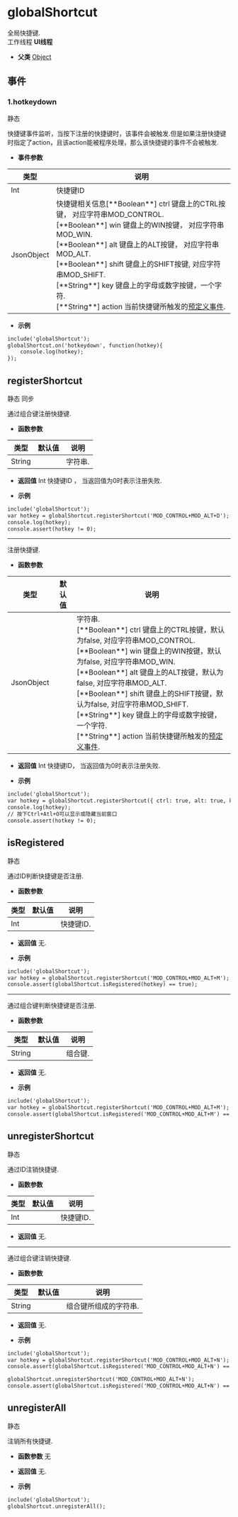 # globalShortcut

  全局快捷键.<br>工作线程 **UI线程**
  
* **父类** 
<a href="#api/apiObject">Object</a>&nbsp;

## 事件
### **1.hotkeydown** <span class="label label-static">静态</span>

  快捷键事件监听，当按下注册的快捷键时，该事件会被触发.但是如果注册快捷键时指定了action，且该action能被程序处理，那么该快捷键的事件不会被触发.

* **事件参数**

<table class="table table-hover table-bordered ">
	<thead>
		<tr>
			<th class="col-xs-1">类型</th>
			<th>说明</th>
		</tr>
	</thead>
	<tbody>
		<tr>
	<td>Int </td>
	<td>快捷键ID</td>
</tr><tr>
	<td>JsonObject </td>
	<td>快捷键相关信息[**Boolean**] ctrl		键盘上的CTRL按键， 对应字符串MOD_CONTROL.<br>[**Boolean**] win		键盘上的WIN按键， 对应字符串MOD_WIN.<br>[**Boolean**] alt		键盘上的ALT按键， 对应字符串MOD_ALT.<br>[**Boolean**] shift		键盘上的SHIFT按键, 对应字符串MOD_SHIFT.<br>[**String**]  key		键盘上的字母或数字按键，一个字符.<br>[**String**]  action	当前快捷键所触发的<a href="#settings/settingsActionPreprocessor">预定义事件</a>.<br></td>
</tr>
	</tbody>
</table>

* **示例**

```html
include('globalShortcut');
globalShortcut.on('hotkeydown', function(hotkey){
    console.log(hotkey);
});

```
## registerShortcut <span class="label label-static">静态</span> <span class="label label-sync">同步</span> 

  通过组合键注册快捷键.
  
* **函数参数**

<table class="table table-hover table-bordered ">
	<thead>
		<tr>
			<th class="col-xs-1">类型</th>
			<th class="col-xs-1">默认值</th>
			<th>说明</th>
		</tr>
	</thead>
	<tbody>
		<tr>
	<td>String </td>
	<td></td>
	<td>字符串.</td>
</tr>
	</tbody>
</table>

* **返回值**
  Int 快捷键ID ， 当返回值为0时表示注册失败. 

* **示例**

```html
include('globalShortcut');
var hotkey = globalShortcut.registerShortcut('MOD_CONTROL+MOD_ALT+D');
console.log(hotkey);
console.assert(hotkey != 0);


```
*****
  注册快捷键.
  
* **函数参数**

<table class="table table-hover table-bordered ">
	<thead>
		<tr>
			<th class="col-xs-1">类型</th>
			<th class="col-xs-1">默认值</th>
			<th>说明</th>
		</tr>
	</thead>
	<tbody>
		<tr>
	<td>JsonObject </td>
	<td></td>
	<td>字符串.<br>[**Boolean**] ctrl		键盘上的CTRL按键，默认为false, 对应字符串MOD_CONTROL.<br>[**Boolean**] win		键盘上的WIN按键，默认为false, 对应字符串MOD_WIN.<br>[**Boolean**] alt		键盘上的ALT按键，默认为false, 对应字符串MOD_ALT.<br>[**Boolean**] shift		键盘上的SHIFT按键，默认为false, 对应字符串MOD_SHIFT.<br>[**String**]  key		键盘上的字母或数字按键，一个字符.<br>[**String**]  action	当前快捷键所触发的<a href="#settings/settingsActionPreprocessor">预定义事件</a>.<br></td>
</tr>
	</tbody>
</table>

* **返回值**
  Int 快捷键ID， 当返回值为0时表示注册失败. 

* **示例**

```html
include('globalShortcut');
var hotkey = globalShortcut.registerShortcut({ ctrl: true, alt: true, key: 'O', action: 'toggleVisible' });
console.log(hotkey);
// 按下Ctrl+Atl+O可以显示或隐藏当前窗口
console.assert(hotkey != 0);


```


<div class="adoc" id="div_registerShortcut"></div>


## isRegistered <span class="label label-static">静态</span> 

  通过ID判断快捷键是否注册.
  
* **函数参数**

<table class="table table-hover table-bordered ">
	<thead>
		<tr>
			<th class="col-xs-1">类型</th>
			<th class="col-xs-1">默认值</th>
			<th>说明</th>
		</tr>
	</thead>
	<tbody>
		<tr>
	<td>Int </td>
	<td></td>
	<td>快捷键ID.</td>
</tr>
	</tbody>
</table>

* **返回值**
   无. 

* **示例**

```html
include('globalShortcut');
var hotkey = globalShortcut.registerShortcut('MOD_CONTROL+MOD_ALT+M');
console.assert(globalShortcut.isRegistered(hotkey) == true);


```
*****
  通过组合键判断快捷键是否注册.
  
* **函数参数**

<table class="table table-hover table-bordered ">
	<thead>
		<tr>
			<th class="col-xs-1">类型</th>
			<th class="col-xs-1">默认值</th>
			<th>说明</th>
		</tr>
	</thead>
	<tbody>
		<tr>
	<td>String </td>
	<td></td>
	<td>组合键.</td>
</tr>
	</tbody>
</table>

* **返回值**
   无. 

* **示例**

```html
include('globalShortcut');
var hotkey = globalShortcut.registerShortcut('MOD_CONTROL+MOD_ALT+M');
console.assert(globalShortcut.isRegistered('MOD_CONTROL+MOD_ALT+M') == true);

```


<div class="adoc" id="div_isRegistered"></div>


## unregisterShortcut <span class="label label-static">静态</span> 

  通过ID注销快捷键.
  
* **函数参数**

<table class="table table-hover table-bordered ">
	<thead>
		<tr>
			<th class="col-xs-1">类型</th>
			<th class="col-xs-1">默认值</th>
			<th>说明</th>
		</tr>
	</thead>
	<tbody>
		<tr>
	<td>Int </td>
	<td></td>
	<td>快捷键ID.</td>
</tr>
	</tbody>
</table>

* **返回值**
   无. 

*****
  通过组合键注销快捷键.
  
* **函数参数**

<table class="table table-hover table-bordered ">
	<thead>
		<tr>
			<th class="col-xs-1">类型</th>
			<th class="col-xs-1">默认值</th>
			<th>说明</th>
		</tr>
	</thead>
	<tbody>
		<tr>
	<td>String </td>
	<td></td>
	<td>组合键所组成的字符串.</td>
</tr>
	</tbody>
</table>

* **返回值**
   无. 

* **示例**

```html
include('globalShortcut');
var hotkey = globalShortcut.registerShortcut('MOD_CONTROL+MOD_ALT+N');
console.assert(globalShortcut.isRegistered('MOD_CONTROL+MOD_ALT+N') == true);

globalShortcut.unregisterShortcut('MOD_CONTROL+MOD_ALT+N');
console.assert(globalShortcut.isRegistered('MOD_CONTROL+MOD_ALT+N') == false);


```


<div class="adoc" id="div_unregisterShortcut"></div>


## unregisterAll <span class="label label-static">静态</span> 

  注销所有快捷键.
  
* **函数参数**  无

* **返回值**
   无. 

* **示例**

```html
include('globalShortcut');
globalShortcut.unregisterAll();

```

